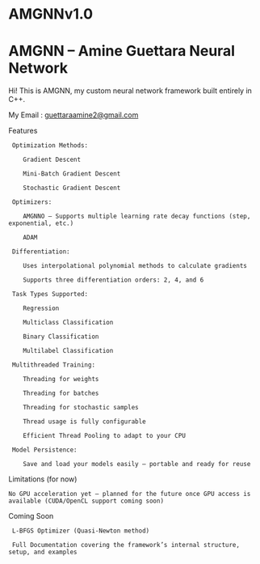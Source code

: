 # AMGNNv1.0

# AMGNN – Amine Guettara Neural Network

Hi! This is AMGNN, my custom neural network framework built entirely in C++.

My Email : guettaraamine2@gmail.com

Features

     Optimization Methods:

        Gradient Descent

        Mini-Batch Gradient Descent

        Stochastic Gradient Descent

     Optimizers:

        AMGNNO – Supports multiple learning rate decay functions (step, exponential, etc.)

        ADAM

     Differentiation:

        Uses interpolational polynomial methods to calculate gradients

        Supports three differentiation orders: 2, 4, and 6

     Task Types Supported:

        Regression

        Multiclass Classification

        Binary Classification

        Multilabel Classification

     Multithreaded Training:

        Threading for weights

        Threading for batches

        Threading for stochastic samples

        Thread usage is fully configurable

        Efficient Thread Pooling to adapt to your CPU

     Model Persistence:

        Save and load your models easily — portable and ready for reuse

 Limitations (for now)

    No GPU acceleration yet — planned for the future once GPU access is available (CUDA/OpenCL support coming soon)

 Coming Soon

     L-BFGS Optimizer (Quasi-Newton method)

     Full Documentation covering the framework’s internal structure, setup, and examples
